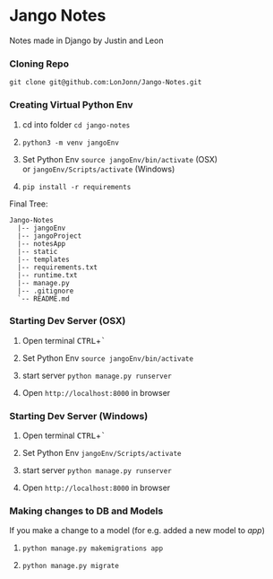 # Jango Notes
Notes made in Django by Justin and Leon

### Cloning Repo
`git clone git@github.com:LonJonn/Jango-Notes.git`

### Creating Virtual Python Env
1. cd into folder  `cd jango-notes`

2. `python3 -m venv jangoEnv`

3. Set Python Env `source jangoEnv/bin/activate` (OSX)  
or `jangoEnv/Scripts/activate` (Windows)

4. `pip install -r requirements`

Final Tree:
```
Jango-Notes
  |-- jangoEnv
  |-- jangoProject
  |-- notesApp
  |-- static
  |-- templates
  |-- requirements.txt
  |-- runtime.txt
  |-- manage.py
  |-- .gitignore
  `-- README.md
```

### Starting Dev Server (OSX)

1. Open terminal <kbd>CTRL</kbd>+<kbd>`</kbd>

2. Set Python Env `source jangoEnv/bin/activate`

3. start server `python manage.py runserver`

4. Open `http://localhost:8000` in browser

### Starting Dev Server (Windows)

1. Open terminal <kbd>CTRL</kbd>+<kbd>`</kbd>

2. Set Python Env `jangoEnv/Scripts/activate` 

3. start server `python manage.py runserver`

4. Open `http://localhost:8000` in browser

### Making changes to DB and Models
If you make a change to a model
 (for e.g. added a new model to _app_)

1. `python manage.py makemigrations app`

2. `python manage.py migrate`
